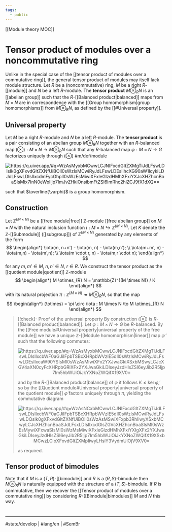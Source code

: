 ```yaml
---
tags:
  - public
---
```

[[Module theory MOC]]
# Tensor product of modules over a noncommutative ring

Unlike in the special case of the [[tensor product of modules over a commutative ring]], 
the general tensor product of modules may itself lack module structure.
Let $R$ be a (noncommutative) ring,
$M$ be a right $R$-[[module]] and $N$ be a left $R$-module.
The **tensor product** $M \otimes_{R} N$ is an [[abelian group]] such that the $R$-[[Balanced product|balanced]] maps from $M \times N$ are in correspondence with the [[Group homomorphism|group homomorphisms]] from $M \otimes_{R} N$, as defined by the [[#Universal property]]. 

## Universal property

Let $M$ be a right $R$-module and $N$ be a left $R$-module.
The **tensor product** is a pair consisting of an abelian group $M \otimes_{R} N$ together with an $R$-balanced map $(\otimes) : M \times N \to M \otimes_{R} N$ 
such that any $R$-balanced map $\varphi : M \times N \to G$ factorizes uniquely through $(\otimes)$ #m/def/module 

<p align="center"><img align="center" src="https://i.upmath.me/svg/%0A%5Cusetikzlibrary%7Bcalc%7D%0A%5Cusetikzlibrary%7Bdecorations.pathmorphing%7D%0A%5Ctikzset%7Bcurve%2F.style%3D%7Bsettings%3D%7B%231%7D%2Cto%20path%3D%7B(%5Ctikztostart)%0A%20%20%20%20..%20controls%20(%24(%5Ctikztostart)!%5Cpv%7Bpos%7D!(%5Ctikztotarget)!%5Cpv%7Bheight%7D!270%3A(%5Ctikztotarget)%24)%0A%20%20%20%20and%20(%24(%5Ctikztostart)!1-%5Cpv%7Bpos%7D!(%5Ctikztotarget)!%5Cpv%7Bheight%7D!270%3A(%5Ctikztotarget)%24)%0A%20%20%20%20..%20(%5Ctikztotarget)%5Ctikztonodes%7D%7D%2C%0A%20%20%20%20settings%2F.code%3D%7B%5Ctikzset%7Bquiver%2F.cd%2C%231%7D%0A%20%20%20%20%20%20%20%20%5Cdef%5Cpv%23%231%7B%5Cpgfkeysvalueof%7B%2Ftikz%2Fquiver%2F%23%231%7D%7D%7D%2C%0A%20%20%20%20quiver%2F.cd%2Cpos%2F.initial%3D0.35%2Cheight%2F.initial%3D0%7D%0A%25%20TikZ%20arrowhead%2Ftail%20styles.%0A%5Ctikzset%7Btail%20reversed%2F.code%3D%7B%5Cpgfsetarrowsstart%7Btikzcd%20to%7D%7D%7D%0A%5Ctikzset%7B2tail%2F.code%3D%7B%5Cpgfsetarrowsstart%7BImplies%5Breversed%5D%7D%7D%7D%0A%5Ctikzset%7B2tail%20reversed%2F.code%3D%7B%5Cpgfsetarrowsstart%7BImplies%7D%7D%7D%0A%25%20TikZ%20arrow%20styles.%0A%5Ctikzset%7Bno%20body%2F.style%3D%7B%2Ftikz%2Fdash%20pattern%3Don%200%20off%201mm%7D%7D%0A%25%20https%3A%2F%2Fq.uiver.app%2F%23q%3DWzAsMyxbMCwwLCJNIFxcdGltZXMgTiJdLFswLDIsIk0gXFxvdGltZXNfUiBOIl0sWzIsMCwiRyJdLFswLDEsIihcXG90aW1lcykiLDJdLFswLDIsIlxcdmFycGhpIl0sWzEsMiwiXFxleGlzdHMhXFxiYXJcXHZhcnBoaSIsMix7InN0eWxlIjp7ImJvZHkiOnsibmFtZSI6ImRhc2hlZCJ9fX1dXQ%3D%3D%0A%5Cbegin%7Btikzcd%7D%5Bampersand%20replacement%3D%5C%26%5D%0A%09%7BM%20%5Ctimes%20N%7D%20%5C%26%5C%26%20G%20%5C%5C%0A%09%5C%5C%0A%09%7BM%20%5Cotimes_R%20N%7D%0A%09%5Carrow%5B%22%5Cvarphi%22%2C%20from%3D1-1%2C%20to%3D1-3%5D%0A%09%5Carrow%5B%22%7B(%5Cotimes)%7D%22'%2C%20from%3D1-1%2C%20to%3D3-1%5D%0A%09%5Carrow%5B%22%7B%5Cexists!%5Cbar%5Cvarphi%7D%22'%2C%20dashed%2C%20from%3D3-1%2C%20to%3D1-3%5D%0A%5Cend%7Btikzcd%7D%0A#invert" alt="https://q.uiver.app/#q=WzAsMyxbMCwwLCJNIFxcdGltZXMgTiJdLFswLDIsIk0gXFxvdGltZXNfUiBOIl0sWzIsMCwiRyJdLFswLDEsIihcXG90aW1lcykiLDJdLFswLDIsIlxcdmFycGhpIl0sWzEsMiwiXFxleGlzdHMhXFxiYXJcXHZhcnBoaSIsMix7InN0eWxlIjp7ImJvZHkiOnsibmFtZSI6ImRhc2hlZCJ9fX1dXQ==" /></p>

such that $\overline{\varphi}$ is a group homomorphism.

## Construction

Let $\mathbb{Z}^{(M \times N)}$ be a [[free module|free]] $\mathbb{Z}$-module [[free abelian group]] on $M \times N$ with the natural inclusion function $\iota : M \times N \hookrightarrow \mathbb{Z}^{(M \times N)}$.
Let $K$ denote the $\mathbb{Z}$-[[Submodule]] ([[subgroup]]) of $\mathbb{Z}^{(M \times N)}$ generated by any elements of the form
$$
\begin{align*}
\iota(m, n+n') - \iota(m, n) - \iota(m,n'); \\
\iota(m+m', n) - \iota(m,n) - \iota(m',n); \\
\iota(m \cdot r, n) - \iota(m,r \cdot n);
\end{align*}
$$
for any $m,m' \in M$, $n,n' \in N$, $r \in R$.
We construct the tensor product as the [[quotient module|quotient]] $\mathbb{Z}$-module
$$
\begin{align*}
M \otimes_{R} N = \mathbb{Z}^{(M \times N)} / K
\end{align*}
$$
with its natural projection $\pi: \mathbb{Z}^{(M \times N)}\twoheadrightarrow M \otimes_{R} N$,
so that the map
$$
\begin{align*}
(\otimes) = \pi \circ \iota : M \times N \to M \otimes_{R} N
\end{align*}
$$

> [!check]- Proof of the universal property
> By construction $(\otimes)$ is $R$-[[Balanced product|balanced]].
> Let $\varphi : M \times N \to G$ be $R$-balanced.
> By the [[Free module#Universal property|universal property of the free module]] we have a unique $\mathbb{Z}$-[[Module homomorphism|linear]] map $\tilde{\varphi}$ such that the following commutes:
> 
> <p align="center"><img align="center" src="https://i.upmath.me/svg/%0A%5Cusetikzlibrary%7Bcalc%7D%0A%5Cusetikzlibrary%7Bdecorations.pathmorphing%7D%0A%5Ctikzset%7Bcurve%2F.style%3D%7Bsettings%3D%7B%231%7D%2Cto%20path%3D%7B(%5Ctikztostart)%0A%20%20%20%20..%20controls%20(%24(%5Ctikztostart)!%5Cpv%7Bpos%7D!(%5Ctikztotarget)!%5Cpv%7Bheight%7D!270%3A(%5Ctikztotarget)%24)%0A%20%20%20%20and%20(%24(%5Ctikztostart)!1-%5Cpv%7Bpos%7D!(%5Ctikztotarget)!%5Cpv%7Bheight%7D!270%3A(%5Ctikztotarget)%24)%0A%20%20%20%20..%20(%5Ctikztotarget)%5Ctikztonodes%7D%7D%2C%0A%20%20%20%20settings%2F.code%3D%7B%5Ctikzset%7Bquiver%2F.cd%2C%231%7D%0A%20%20%20%20%20%20%20%20%5Cdef%5Cpv%23%231%7B%5Cpgfkeysvalueof%7B%2Ftikz%2Fquiver%2F%23%231%7D%7D%7D%2C%0A%20%20%20%20quiver%2F.cd%2Cpos%2F.initial%3D0.35%2Cheight%2F.initial%3D0%7D%0A%25%20TikZ%20arrowhead%2Ftail%20styles.%0A%5Ctikzset%7Btail%20reversed%2F.code%3D%7B%5Cpgfsetarrowsstart%7Btikzcd%20to%7D%7D%7D%0A%5Ctikzset%7B2tail%2F.code%3D%7B%5Cpgfsetarrowsstart%7BImplies%5Breversed%5D%7D%7D%7D%0A%5Ctikzset%7B2tail%20reversed%2F.code%3D%7B%5Cpgfsetarrowsstart%7BImplies%7D%7D%7D%0A%25%20TikZ%20arrow%20styles.%0A%5Ctikzset%7Bno%20body%2F.style%3D%7B%2Ftikz%2Fdash%20pattern%3Don%200%20off%201mm%7D%7D%0A%25%20https%3A%2F%2Fq.uiver.app%2F%23q%3DWzAsMyxbMCwwLCJNIFxcdGltZXMgTiJdLFswLDIsIlxcbWF0aGJiIFpbTSBcXHRpbWVzIE5dIl0sWzIsMCwiRyJdLFswLDEsIlxcaW90YSIsMl0sWzAsMiwiXFx2YXJwaGkiXSxbMSwyLCJcXGV4aXN0cyFcXHRpbGRlXFx2YXJwaGkiLDIseyJzdHlsZSI6eyJib2R5Ijp7Im5hbWUiOiJkYXNoZWQifX19XV0%3D%0A%5Cbegin%7Btikzcd%7D%5Bampersand%20replacement%3D%5C%26%5D%0A%09%7BM%20%5Ctimes%20N%7D%20%5C%26%5C%26%20G%20%5C%5C%0A%09%5C%5C%0A%09%7B%5Cmathbb%20Z%5BM%20%5Ctimes%20N%5D%7D%0A%09%5Carrow%5B%22%5Cvarphi%22%2C%20from%3D1-1%2C%20to%3D1-3%5D%0A%09%5Carrow%5B%22%5Ciota%22'%2C%20from%3D1-1%2C%20to%3D3-1%5D%0A%09%5Carrow%5B%22%7B%5Cexists!%5Ctilde%5Cvarphi%7D%22'%2C%20dashed%2C%20from%3D3-1%2C%20to%3D1-3%5D%0A%5Cend%7Btikzcd%7D%0A#invert" alt="https://q.uiver.app/#q=WzAsMyxbMCwwLCJNIFxcdGltZXMgTiJdLFswLDIsIlxcbWF0aGJiIFpbTSBcXHRpbWVzIE5dIl0sWzIsMCwiRyJdLFswLDEsIlxcaW90YSIsMl0sWzAsMiwiXFx2YXJwaGkiXSxbMSwyLCJcXGV4aXN0cyFcXHRpbGRlXFx2YXJwaGkiLDIseyJzdHlsZSI6eyJib2R5Ijp7Im5hbWUiOiJkYXNoZWQifX19XV0=" /></p>
> 
> and by the $R$-[[Balanced product|balance]] of $\varphi$ it follows $K \leq \ker \tilde{\varphi}$,
> so by the [[Quotient module#Universal property|universal property of the quotient module]] $\tilde{\varphi}$ factors uniquely through $\pi$,
> yielding the commutative diagram
> 
> <p align="center"><img align="center" src="https://i.upmath.me/svg/%0A%5Cusetikzlibrary%7Bcalc%7D%0A%5Cusetikzlibrary%7Bdecorations.pathmorphing%7D%0A%5Ctikzset%7Bcurve%2F.style%3D%7Bsettings%3D%7B%231%7D%2Cto%20path%3D%7B(%5Ctikztostart)%0A%20%20%20%20..%20controls%20(%24(%5Ctikztostart)!%5Cpv%7Bpos%7D!(%5Ctikztotarget)!%5Cpv%7Bheight%7D!270%3A(%5Ctikztotarget)%24)%0A%20%20%20%20and%20(%24(%5Ctikztostart)!1-%5Cpv%7Bpos%7D!(%5Ctikztotarget)!%5Cpv%7Bheight%7D!270%3A(%5Ctikztotarget)%24)%0A%20%20%20%20..%20(%5Ctikztotarget)%5Ctikztonodes%7D%7D%2C%0A%20%20%20%20settings%2F.code%3D%7B%5Ctikzset%7Bquiver%2F.cd%2C%231%7D%0A%20%20%20%20%20%20%20%20%5Cdef%5Cpv%23%231%7B%5Cpgfkeysvalueof%7B%2Ftikz%2Fquiver%2F%23%231%7D%7D%7D%2C%0A%20%20%20%20quiver%2F.cd%2Cpos%2F.initial%3D0.35%2Cheight%2F.initial%3D0%7D%0A%25%20TikZ%20arrowhead%2Ftail%20styles.%0A%5Ctikzset%7Btail%20reversed%2F.code%3D%7B%5Cpgfsetarrowsstart%7Btikzcd%20to%7D%7D%7D%0A%5Ctikzset%7B2tail%2F.code%3D%7B%5Cpgfsetarrowsstart%7BImplies%5Breversed%5D%7D%7D%7D%0A%5Ctikzset%7B2tail%20reversed%2F.code%3D%7B%5Cpgfsetarrowsstart%7BImplies%7D%7D%7D%0A%25%20TikZ%20arrow%20styles.%0A%5Ctikzset%7Bno%20body%2F.style%3D%7B%2Ftikz%2Fdash%20pattern%3Don%200%20off%201mm%7D%7D%0A%25%20https%3A%2F%2Fq.uiver.app%2F%23q%3DWzAsNCxbMCwwLCJNIFxcdGltZXMgTiJdLFswLDIsIlxcbWF0aGJiIFpbTSBcXHRpbWVzIE5dIl0sWzIsMCwiRyJdLFswLDQsIk0gXFxvdGltZXNfUiBOIl0sWzAsMSwiXFxpb3RhIiwyXSxbMCwyLCJcXHZhcnBoaSJdLFsxLDIsIlxcdGlsZGVcXHZhcnBoaSIsMl0sWzEsMywiXFxwaSIsMl0sWzMsMiwiXFxleGlzdHMhXFxiYXIgXFx2YXJwaGkiLDIseyJzdHlsZSI6eyJib2R5Ijp7Im5hbWUiOiJkYXNoZWQifX19XSxbMCwzLCIoXFxvdGltZXMpIiwyLHsiY3VydmUiOjV9XV0%3D%0A%5Cbegin%7Btikzcd%7D%5Bampersand%20replacement%3D%5C%26%5D%0A%09%7BM%20%5Ctimes%20N%7D%20%5C%26%5C%26%20G%20%5C%5C%0A%09%5C%5C%0A%09%7B%5Cmathbb%20Z%5BM%20%5Ctimes%20N%5D%7D%20%5C%5C%0A%09%5C%5C%0A%09%7BM%20%5Cotimes_R%20N%7D%0A%09%5Carrow%5B%22%5Cvarphi%22%2C%20from%3D1-1%2C%20to%3D1-3%5D%0A%09%5Carrow%5B%22%5Ciota%22'%2C%20from%3D1-1%2C%20to%3D3-1%5D%0A%09%5Carrow%5B%22%7B(%5Cotimes)%7D%22'%2C%20curve%3D%7Bheight%3D30pt%7D%2C%20from%3D1-1%2C%20to%3D5-1%5D%0A%09%5Carrow%5B%22%7B%5Ctilde%5Cvarphi%7D%22'%2C%20from%3D3-1%2C%20to%3D1-3%5D%0A%09%5Carrow%5B%22%5Cpi%22'%2C%20from%3D3-1%2C%20to%3D5-1%5D%0A%09%5Carrow%5B%22%7B%5Cexists!%5Cbar%20%5Cvarphi%7D%22'%2C%20dashed%2C%20from%3D5-1%2C%20to%3D1-3%5D%0A%5Cend%7Btikzcd%7D%0A#invert" alt="https://q.uiver.app/#q=WzAsNCxbMCwwLCJNIFxcdGltZXMgTiJdLFswLDIsIlxcbWF0aGJiIFpbTSBcXHRpbWVzIE5dIl0sWzIsMCwiRyJdLFswLDQsIk0gXFxvdGltZXNfUiBOIl0sWzAsMSwiXFxpb3RhIiwyXSxbMCwyLCJcXHZhcnBoaSJdLFsxLDIsIlxcdGlsZGVcXHZhcnBoaSIsMl0sWzEsMywiXFxwaSIsMl0sWzMsMiwiXFxleGlzdHMhXFxiYXIgXFx2YXJwaGkiLDIseyJzdHlsZSI6eyJib2R5Ijp7Im5hbWUiOiJkYXNoZWQifX19XSxbMCwzLCIoXFxvdGltZXMpIiwyLHsiY3VydmUiOjV9XV0=" /></p>
> 
> as required. <span class="QED"/>


## Tensor product of bimodules

Note that if $M$ is a $(T,R)$-[[bimodule]] and $R$ is a $(R,S)$-bimodule then $M \otimes_{R} N$ is naturally equipped with the structure of a $(T,S)$-bimodule.
If $R$ is commutative, then we recover the [[Tensor product of modules over a commutative ring]] by considering $R$-[[Bimodule|bimodules]] $M$ and $N$ this way.

#
---
#state/develop | #lang/en | #SemBr
